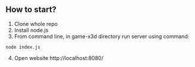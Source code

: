 ## How to start?

1. Clone whole repo
2. Install node.js 
3. From command line, in game-x3d directory run server using command:
```
node index.js
```
4. Open website http://localhost:8080/ 
